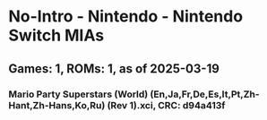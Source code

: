 # No-Intro - Nintendo - Nintendo Switch MIAs
## Games: 1, ROMs: 1, as of 2025-03-19

### Mario Party Superstars (World) (En,Ja,Fr,De,Es,It,Pt,Zh-Hant,Zh-Hans,Ko,Ru) (Rev 1).xci, CRC: d94a413f
